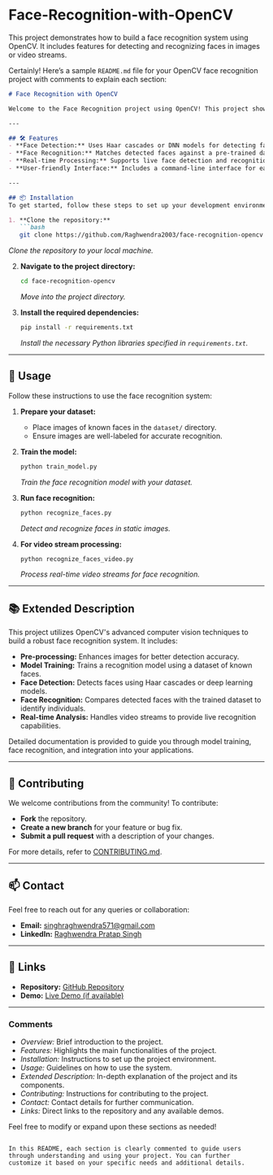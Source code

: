 # Face-Recognition-with-OpenCV
This project demonstrates how to build a face recognition system using OpenCV. It includes features for detecting and recognizing faces in images or video streams.

Certainly! Here’s a sample `README.md` file for your OpenCV face recognition project with comments to explain each section:

```markdown
# Face Recognition with OpenCV

Welcome to the Face Recognition project using OpenCV! This project showcases how to build a face recognition system capable of detecting and recognizing faces in images and video streams.

---

## 🛠️ Features
- **Face Detection:** Uses Haar cascades or DNN models for detecting faces.
- **Face Recognition:** Matches detected faces against a pre-trained dataset.
- **Real-time Processing:** Supports live face detection and recognition from video streams.
- **User-friendly Interface:** Includes a command-line interface for ease of use.

---

## 📦 Installation
To get started, follow these steps to set up your development environment:

1. **Clone the repository:**
   ```bash
   git clone https://github.com/Raghwendra2003/face-recognition-opencv.git
   ```
   *Clone the repository to your local machine.*

2. **Navigate to the project directory:**
   ```bash
   cd face-recognition-opencv
   ```
   *Move into the project directory.*

3. **Install the required dependencies:**
   ```bash
   pip install -r requirements.txt
   ```
   *Install the necessary Python libraries specified in `requirements.txt`.*

---

## 🚀 Usage
Follow these instructions to use the face recognition system:

1. **Prepare your dataset:** 
   - Place images of known faces in the `dataset/` directory.
   - Ensure images are well-labeled for accurate recognition.

2. **Train the model:**
   ```bash
   python train_model.py
   ```
   *Train the face recognition model with your dataset.*

3. **Run face recognition:**
   ```bash
   python recognize_faces.py
   ```
   *Detect and recognize faces in static images.*

4. **For video stream processing:** 
   ```bash
   python recognize_faces_video.py
   ```
   *Process real-time video streams for face recognition.*

---

## 📚 Extended Description
This project utilizes OpenCV's advanced computer vision techniques to build a robust face recognition system. It includes:
- **Pre-processing:** Enhances images for better detection accuracy.
- **Model Training:** Trains a recognition model using a dataset of known faces.
- **Face Detection:** Detects faces using Haar cascades or deep learning models.
- **Face Recognition:** Compares detected faces with the trained dataset to identify individuals.
- **Real-time Analysis:** Handles video streams to provide live recognition capabilities.

Detailed documentation is provided to guide you through model training, face recognition, and integration into your applications.

---

## 📝 Contributing
We welcome contributions from the community! To contribute:
- **Fork** the repository.
- **Create a new branch** for your feature or bug fix.
- **Submit a pull request** with a description of your changes.

For more details, refer to [CONTRIBUTING.md](CONTRIBUTING.md).

---

## 📫 Contact
Feel free to reach out for any queries or collaboration:
- **Email:** singhraghwendra571@gmail.com
- **LinkedIn:** [Raghwendra Pratap Singh](https://www.linkedin.com/in/raghwendra-pratap-singh-03a97922b/)

---

## 🔗 Links
- **Repository:** [GitHub Repository](https://github.com/Raghwendra2003/face-recognition-opencv)
- **Demo:** [Live Demo (if available)](URL-to-live-demo)

---

### Comments
- *Overview:* Brief introduction to the project.
- *Features:* Highlights the main functionalities of the project.
- *Installation:* Instructions to set up the project environment.
- *Usage:* Guidelines on how to use the system.
- *Extended Description:* In-depth explanation of the project and its components.
- *Contributing:* Instructions for contributing to the project.
- *Contact:* Contact details for further communication.
- *Links:* Direct links to the repository and any available demos.

Feel free to modify or expand upon these sections as needed!
```

In this README, each section is clearly commented to guide users through understanding and using your project. You can further customize it based on your specific needs and additional details.
